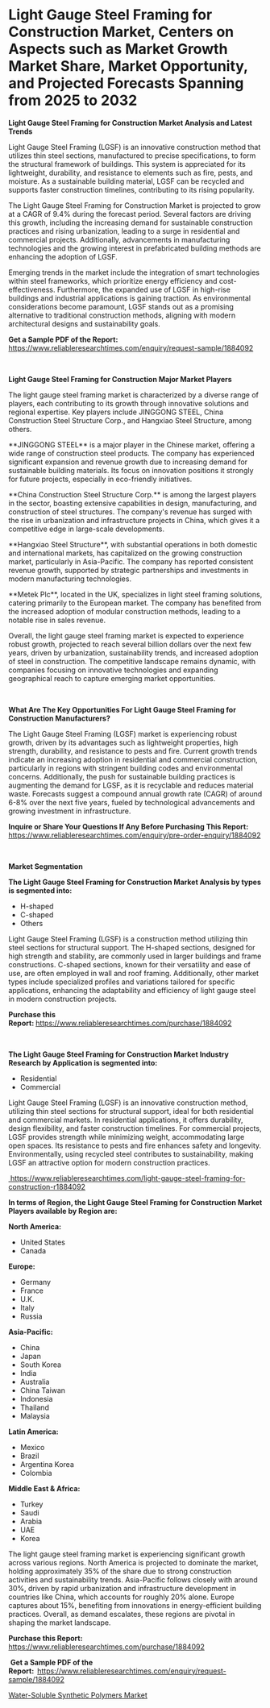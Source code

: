 <p><h1>Light Gauge Steel Framing for Construction Market, Centers on Aspects such as Market Growth Market Share, Market Opportunity, and Projected Forecasts Spanning from 2025 to 2032</h1></p><p><strong>Light Gauge Steel Framing for Construction Market Analysis and Latest Trends</strong></p>
<p><p>Light Gauge Steel Framing (LGSF) is an innovative construction method that utilizes thin steel sections, manufactured to precise specifications, to form the structural framework of buildings. This system is appreciated for its lightweight, durability, and resistance to elements such as fire, pests, and moisture. As a sustainable building material, LGSF can be recycled and supports faster construction timelines, contributing to its rising popularity.</p><p>The Light Gauge Steel Framing for Construction Market is projected to grow at a CAGR of 9.4% during the forecast period. Several factors are driving this growth, including the increasing demand for sustainable construction practices and rising urbanization, leading to a surge in residential and commercial projects. Additionally, advancements in manufacturing technologies and the growing interest in prefabricated building methods are enhancing the adoption of LGSF.</p><p>Emerging trends in the market include the integration of smart technologies within steel frameworks, which prioritize energy efficiency and cost-effectiveness. Furthermore, the expanded use of LGSF in high-rise buildings and industrial applications is gaining traction. As environmental considerations become paramount, LGSF stands out as a promising alternative to traditional construction methods, aligning with modern architectural designs and sustainability goals.</p></p>
<p><strong>Get a Sample PDF of the Report:&nbsp;</strong> <a href="https://www.reliableresearchtimes.com/enquiry/request-sample/1884092?utm_campaign=2033&utm_medium=2&utm_source=Github&utm_content=ia&utm_term=04022025&utm_id=light-gauge-steel-framing-for-construction">https://www.reliableresearchtimes.com/enquiry/request-sample/1884092</a></p>
<p>&nbsp;</p>
<p><strong>Light Gauge Steel Framing for Construction Major Market Players</strong></p>
<p><p>The light gauge steel framing market is characterized by a diverse range of players, each contributing to its growth through innovative solutions and regional expertise. Key players include JINGGONG STEEL, China Construction Steel Structure Corp., and Hangxiao Steel Structure, among others.</p><p>**JINGGONG STEEL** is a major player in the Chinese market, offering a wide range of construction steel products. The company has experienced significant expansion and revenue growth due to increasing demand for sustainable building materials. Its focus on innovation positions it strongly for future projects, especially in eco-friendly initiatives.</p><p>**China Construction Steel Structure Corp.** is among the largest players in the sector, boasting extensive capabilities in design, manufacturing, and construction of steel structures. The company's revenue has surged with the rise in urbanization and infrastructure projects in China, which gives it a competitive edge in large-scale developments. </p><p>**Hangxiao Steel Structure**, with substantial operations in both domestic and international markets, has capitalized on the growing construction market, particularly in Asia-Pacific. The company has reported consistent revenue growth, supported by strategic partnerships and investments in modern manufacturing technologies.</p><p>**Metek Plc**, located in the UK, specializes in light steel framing solutions, catering primarily to the European market. The company has benefited from the increased adoption of modular construction methods, leading to a notable rise in sales revenue.</p><p>Overall, the light gauge steel framing market is expected to experience robust growth, projected to reach several billion dollars over the next few years, driven by urbanization, sustainability trends, and increased adoption of steel in construction. The competitive landscape remains dynamic, with companies focusing on innovative technologies and expanding geographical reach to capture emerging market opportunities.</p></p>
<p>&nbsp;</p>
<p><strong>What Are The Key Opportunities For Light Gauge Steel Framing for Construction Manufacturers?</strong></p>
<p><p>The Light Gauge Steel Framing (LGSF) market is experiencing robust growth, driven by its advantages such as lightweight properties, high strength, durability, and resistance to pests and fire. Current growth trends indicate an increasing adoption in residential and commercial construction, particularly in regions with stringent building codes and environmental concerns. Additionally, the push for sustainable building practices is augmenting the demand for LGSF, as it is recyclable and reduces material waste. Forecasts suggest a compound annual growth rate (CAGR) of around 6-8% over the next five years, fueled by technological advancements and growing investment in infrastructure.</p></p>
<p><strong>Inquire or Share Your Questions If Any Before Purchasing This Report:</strong> <a href="https://www.reliableresearchtimes.com/enquiry/pre-order-enquiry/1884092?utm_campaign=2033&utm_medium=2&utm_source=Github&utm_content=ia&utm_term=04022025&utm_id=light-gauge-steel-framing-for-construction">https://www.reliableresearchtimes.com/enquiry/pre-order-enquiry/1884092</a></p>
<p>&nbsp;</p>
<p><strong>Market Segmentation</strong></p>
<p><strong>The Light Gauge Steel Framing for Construction Market Analysis by types is segmented into:</strong></p>
<p><ul><li>H-shaped</li><li>C-shaped</li><li>Others</li></ul></p>
<p><p>Light Gauge Steel Framing (LGSF) is a construction method utilizing thin steel sections for structural support. The H-shaped sections, designed for high strength and stability, are commonly used in larger buildings and frame constructions. C-shaped sections, known for their versatility and ease of use, are often employed in wall and roof framing. Additionally, other market types include specialized profiles and variations tailored for specific applications, enhancing the adaptability and efficiency of light gauge steel in modern construction projects.</p></p>
<p><strong>Purchase this Report:&nbsp;</strong><a href="https://www.reliableresearchtimes.com/purchase/1884092?utm_campaign=2033&utm_medium=2&utm_source=Github&utm_content=ia&utm_term=04022025&utm_id=light-gauge-steel-framing-for-construction">https://www.reliableresearchtimes.com/purchase/1884092</a></p>
<p>&nbsp;</p>
<p><strong>The Light Gauge Steel Framing for Construction Market Industry Research by Application is segmented into:</strong></p>
<p><ul><li>Residential</li><li>Commercial</li></ul></p>
<p><p>Light Gauge Steel Framing (LGSF) is an innovative construction method, utilizing thin steel sections for structural support, ideal for both residential and commercial markets. In residential applications, it offers durability, design flexibility, and faster construction timelines. For commercial projects, LGSF provides strength while minimizing weight, accommodating large open spaces. Its resistance to pests and fire enhances safety and longevity. Environmentally, using recycled steel contributes to sustainability, making LGSF an attractive option for modern construction practices.</p></p>
<p><a href="https://www.reliableresearchtimes.com/light-gauge-steel-framing-for-construction-r1884092?utm_campaign=2033&utm_medium=2&utm_source=Github&utm_content=ia&utm_term=04022025&utm_id=light-gauge-steel-framing-for-construction">&nbsp;https://www.reliableresearchtimes.com/light-gauge-steel-framing-for-construction-r1884092</a></p>
<p><strong>In terms of Region, the Light Gauge Steel Framing for Construction Market Players available by Region are:</strong></p>
<p>
    <p> <strong> North America: </strong>
        <ul>
            <li>United States</li>
            <li>Canada</li>
        </ul>
        </p> 
    <p> <strong> Europe: </strong>
        <ul>
            <li>Germany</li>
            <li>France</li>
            <li>U.K.</li>
            <li>Italy</li>
            <li>Russia</li>
        </ul>
        </p> 
    <p> <strong> Asia-Pacific: </strong>
        <ul>
            <li>China</li>
            <li>Japan</li>
            <li>South Korea</li>
            <li>India</li>
            <li>Australia</li>
            <li>China Taiwan</li>
            <li>Indonesia</li>
            <li>Thailand</li>
            <li>Malaysia</li>
        </ul>
        </p> 
    <p> <strong> Latin America: </strong>
        <ul>
            <li>Mexico</li>
            <li>Brazil</li>
            <li>Argentina Korea</li>
            <li>Colombia</li>
        </ul>
        </p> 
    <p> <strong> Middle East & Africa: </strong>
        <ul>
            <li>Turkey</li>
            <li>Saudi</li>
            <li>Arabia</li>
            <li>UAE</li>
            <li>Korea</li>
        </ul>
    </p>
    </p>
<p><p>The light gauge steel framing market is experiencing significant growth across various regions. North America is projected to dominate the market, holding approximately 35% of the share due to strong construction activities and sustainability trends. Asia-Pacific follows closely with around 30%, driven by rapid urbanization and infrastructure development in countries like China, which accounts for roughly 20% alone. Europe captures about 15%, benefiting from innovations in energy-efficient building practices. Overall, as demand escalates, these regions are pivotal in shaping the market landscape.</p></p>
<p><strong>Purchase this Report: </strong><a href="https://www.reliableresearchtimes.com/purchase/1884092?utm_campaign=2033&utm_medium=2&utm_source=Github&utm_content=ia&utm_term=04022025&utm_id=light-gauge-steel-framing-for-construction">https://www.reliableresearchtimes.com/purchase/1884092</a></p>
<p>&nbsp;<strong>Get a Sample PDF of the Report:&nbsp;&nbsp;</strong><a href="https://www.reliableresearchtimes.com/enquiry/request-sample/1884092?utm_campaign=2033&utm_medium=2&utm_source=Github&utm_content=ia&utm_term=04022025&utm_id=light-gauge-steel-framing-for-construction">https://www.reliableresearchtimes.com/enquiry/request-sample/1884092</a></p>
<p><strong></strong></p>
<p><p><a href="https://github.com/ygfu6u/Market-Research-Report-List-1/blob/main/water-soluble-synthetic-polymers-market.md?utm_campaign=2033&utm_medium=2&utm_source=Github&utm_content=ia&utm_term=04022025&utm_id=light-gauge-steel-framing-for-construction">Water-Soluble Synthetic Polymers Market</a></p></p>